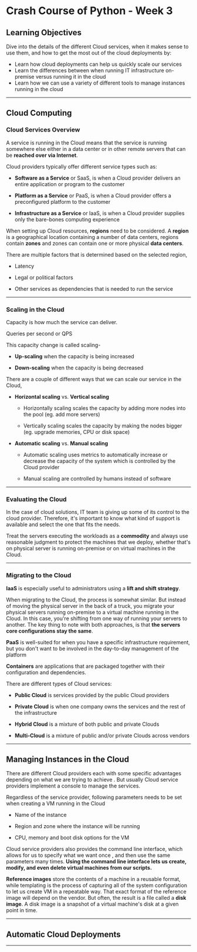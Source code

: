 # Crash Course of Python - Week 3

## Learning Objectives

Dive into the details of the different Cloud services, when it makes sense to use them, and how to get the most out
of the cloud deployments by:

* Learn how cloud deployments can help us quickly scale our services
* Learn the differences between when running IT infrastructure on-premise versus running it in the cloud
* Learn how we can use a variety of different tools to manage instances running in the cloud

---

## Cloud Computing



### Cloud Services Overview

A service is running in the Cloud means that the service is running somewhere else either in a data center or in
other remote servers that can be __reached over via Internet__.

Cloud providers typically offer different service types such as:

* **Software as a Service** or SaaS, is when a Cloud provider delivers an entire application or program to the customer

* **Platform as a Service** or PaaS, is when a Cloud provider offers a preconfigured platform to the customer

* **Infrastructure as a Service** or IaaS, is when a Cloud provider supplies only the bare-bones computing experience

When setting up Cloud resources, **regions** need to be considered. A **region** is a geographical location
containing a number of data centers, regions contain **zones** and zones can contain one or more physical **data
centers**.

There are multiple factors that is determined based on the selected region,

* Latency

* Legal or political factors

* Other services as dependencies that is needed to run the service

---

### Scaling in the Cloud

Capacity is how much the service can deliver.

Queries per second or QPS

This capacity change is called scaling-

* **Up-scaling** when the capacity is being increased

* **Down-scaling** when the capacity is being decreased

There are a couple of different ways that we can scale our service in the Cloud,

* **Horizontal scaling** vs. **Vertical scaling**

  * Horizontally scaling scales the capacity by adding more nodes into the pool (eg. add more servers)
  
  * Vertically scaling scales the capacity by making the nodes bigger (eg. upgrade memories, CPU or disk space)

* **Automatic scaling** vs. **Manual scaling**

  * Automatic scaling uses metrics to automatically increase or decrease the capacity of the system which is
   controlled by the Cloud provider
  
  * Manual scaling are controlled by humans instead of software

---

### Evaluating the Cloud

In the case of cloud solutions, IT team is giving up some of its control to the cloud provider. Therefore, it's
important to know what kind of support is available and select the one that fits the needs.

Treat the servers executing the workloads as a **commodity** and always use reasonable judgment to protect the
machines that we deploy, whether that's on physical server is running on-premise or on virtual machines in the Cloud.

---

### Migrating to the Cloud

**IaaS** is especially useful to administrators using a **lift and shift strategy**.

When migrating to the Cloud, the process is somewhat similar. But instead of moving the physical server in the back
of a truck, you migrate your physical servers running on-premise to a virtual machine running in the Cloud. In this
case, you're shifting from one way of running your servers to another. The key thing to note with both approaches, is
that **the servers core configurations stay the same**.

**PaaS** is well-suited for when you have a specific infrastructure requirement, but you don't want to be involved in
the day-to-day management of the platform

**Containers** are applications that are packaged together with their configuration and dependencies.

There are different types of Cloud services:

* **Public Cloud** is services provided by the public Cloud providers

* **Private Cloud** is when one company owns the services and the rest of the infrastructure

* **Hybrid Cloud** is a mixture of both public and private Clouds

* **Multi-Cloud** is a mixture of public and/or private Clouds across vendors

---

## Managing Instances in the Cloud

There are different Cloud providers each with some specific advantages depending on what we are trying to achieve
. But usually Cloud service providers implement a console to manage the services.

Regardless of the service provider, following parameters needs to be set when creating a VM running in the Cloud

  * Name of the instance

  * Region and zone where the instance will be running

  * CPU, memory and boot disk options for the VM

Cloud service providers also provides the command line interface, which allows for us to specify what we want once
, and then use the same parameters many times. __Using the command line interface lets us create, modify, and even
delete virtual machines from our scripts.__

**Reference images** store the contents of a machine in a reusable format, while templating is the process of
capturing all of the system configuration to let us create VM in a repeatable way. That exact format of the reference
image will depend on the vendor. But often, the result is a file called a **disk image**. A disk image is a snapshot
of a virtual machine's disk at a given point in time.

---

## Automatic Cloud Deployments

---
